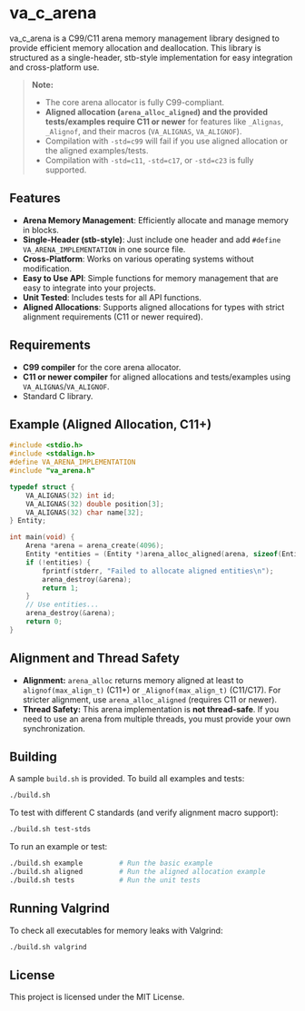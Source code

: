 # va_c_arena

va_c_arena is a C99/C11 arena memory management library designed to provide efficient memory allocation and deallocation. This library is structured as a single-header, stb-style implementation for easy integration and cross-platform use.

> **Note:**  
> - The core arena allocator is fully C99-compliant.  
> - **Aligned allocation (`arena_alloc_aligned`) and the provided tests/examples require C11 or newer** for features like `_Alignas`, `_Alignof`, and their macros (`VA_ALIGNAS`, `VA_ALIGNOF`).  
> - Compilation with `-std=c99` will fail if you use aligned allocation or the aligned examples/tests.  
> - Compilation with `-std=c11`, `-std=c17`, or `-std=c23` is fully supported.

## Features

- **Arena Memory Management**: Efficiently allocate and manage memory in blocks.
- **Single-Header (stb-style)**: Just include one header and add `#define VA_ARENA_IMPLEMENTATION` in one source file.
- **Cross-Platform**: Works on various operating systems without modification.
- **Easy to Use API**: Simple functions for memory management that are easy to integrate into your projects.
- **Unit Tested**: Includes tests for all API functions.
- **Aligned Allocations**: Supports aligned allocations for types with strict alignment requirements (C11 or newer required).

## Requirements

- **C99 compiler** for the core arena allocator.
- **C11 or newer compiler** for aligned allocations and tests/examples using `VA_ALIGNAS`/`VA_ALIGNOF`.
- Standard C library.

## Example (Aligned Allocation, C11+)

```c
#include <stdio.h>
#include <stdalign.h>
#define VA_ARENA_IMPLEMENTATION
#include "va_arena.h"

typedef struct {
    VA_ALIGNAS(32) int id;
    VA_ALIGNAS(32) double position[3];
    VA_ALIGNAS(32) char name[32];
} Entity;

int main(void) {
    Arena *arena = arena_create(4096);
    Entity *entities = (Entity *)arena_alloc_aligned(arena, sizeof(Entity) * 10, 32);
    if (!entities) {
        fprintf(stderr, "Failed to allocate aligned entities\n");
        arena_destroy(&arena);
        return 1;
    }
    // Use entities...
    arena_destroy(&arena);
    return 0;
}
```

## Alignment and Thread Safety

- **Alignment:** `arena_alloc` returns memory aligned at least to `alignof(max_align_t)` (C11+) or `_Alignof(max_align_t)` (C11/C17). For stricter alignment, use `arena_alloc_aligned` (requires C11 or newer).
- **Thread Safety:** This arena implementation is **not thread-safe**. If you need to use an arena from multiple threads, you must provide your own synchronization.

## Building

A sample `build.sh` is provided. To build all examples and tests:

```sh
./build.sh
```

To test with different C standards (and verify alignment macro support):

```sh
./build.sh test-stds
```

To run an example or test:

```sh
./build.sh example         # Run the basic example
./build.sh aligned         # Run the aligned allocation example
./build.sh tests           # Run the unit tests
```

## Running Valgrind

To check all executables for memory leaks with Valgrind:

```sh
./build.sh valgrind
```

## License

This project is licensed under the MIT License.